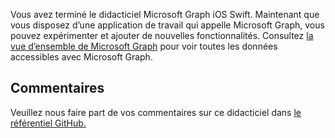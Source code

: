 <!-- markdownlint-disable MD002 MD041 -->

Vous avez terminé le didacticiel Microsoft Graph iOS Swift. Maintenant que vous disposez d’une application de travail qui appelle Microsoft Graph, vous pouvez expérimenter et ajouter de nouvelles fonctionnalités. Consultez [la vue d’ensemble de Microsoft Graph](/graph/overview) pour voir toutes les données accessibles avec Microsoft Graph.

## <a name="feedback"></a>Commentaires

Veuillez nous faire part de vos commentaires sur ce didacticiel dans [le référentiel GitHub.](https://github.com/microsoftgraph/msgraph-training-ios-swift)
